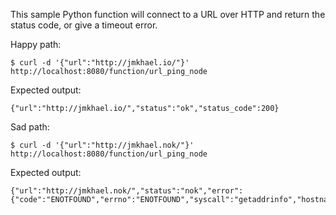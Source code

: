 This sample Python function will connect to a URL over HTTP and return the status code, or give a timeout error.

Happy path:
```
$ curl -d '{"url":"http://jmkhael.io/"}' http://localhost:8080/function/url_ping_node
```

Expected output:
```
{"url":"http://jmkhael.io/","status":"ok","status_code":200}
```

Sad path:
```
$ curl -d '{"url":"http://jmkhael.nok/"}' http://localhost:8080/function/url_ping_node
```

Expected output:
```
{"url":"http://jmkhael.nok/","status":"nok","error":{"code":"ENOTFOUND","errno":"ENOTFOUND","syscall":"getaddrinfo","hostname":"jmkhael.nok","host":"jmkhael.nok","port":80}}
```

